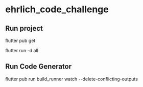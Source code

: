 # ehrlich_code_challenge

## Run project

flutter pub get

flutter run -d all

## Run Code Generator

flutter pub run build_runner watch --delete-conflicting-outputs
